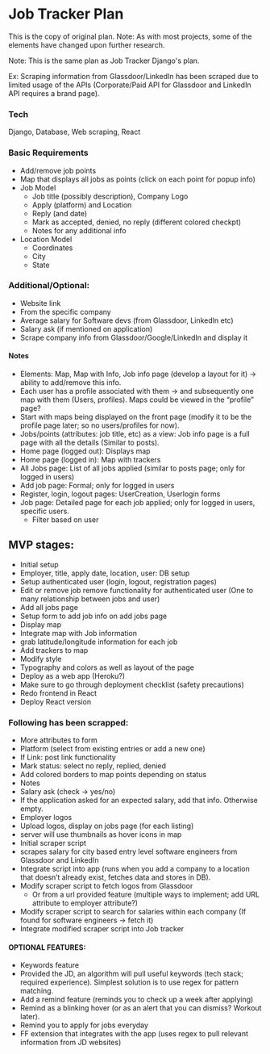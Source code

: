 # Job Tracker Plan

This is the copy of original plan. Note: As with most projects, some of the elements have changed upon
further research.

Note: This is the same plan as Job Tracker Django's plan.

Ex: Scraping information from Glassdoor/LinkedIn has been scraped due to limited usage of the APIs (Corporate/Paid API for Glassdoor
and LinkedIn API requires a brand page).

### Tech

Django, Database, Web scraping, React

### Basic Requirements

- Add/remove job points
- Map that displays all jobs as points (click on each point for popup info)
- Job Model
  - Job title (possibly description), Company Logo
  - Apply (platform) and Location
  - Reply (and date)
  - Mark as accepted, denied, no reply (different colored checkpt)
  - Notes for any additional info
- Location Model
  - Coordinates
  - City
  - State

### Additional/Optional:

- Website link
- From the specific company
- Average salary for Software devs (from Glassdoor, LinkedIn etc)
- Salary ask (if mentioned on application)
- Scrape company info from Glassdoor/Google/LinkedIn and display it

#### Notes

- Elements: Map, Map with Info, Job info page (develop a layout for it) -> ability to add/remove this info.
- Each user has a profile associated with them -> and subsequently one map with them (Users, profiles). Maps could be viewed in the “profile” page?
- Start with maps being displayed on the front page (modify it to be the profile page later; so no users/profiles for now).
- Jobs/points (attributes: job title, etc) as a view: Job info page is a full page with all the details (Similar to posts).
- Home page (logged out): Displays map
- Home page (logged in): Map with trackers
- All Jobs page: List of all jobs applied (similar to posts page; only for logged in users)
- Add job page: Formal; only for logged in users
- Register, login, logout pages: UserCreation, Userlogin forms
- Job page: Detailed page for each job applied; only for logged in users, specific users.
  - Filter based on user

## MVP stages:

- Initial setup
- Employer, title, apply date, location, user: DB setup
- Setup authenticated user (login, logout, registration pages)
- Edit or remove job remove functionality for authenticated user (One to many relationship between jobs and user)
- Add all jobs page
- Setup form to add job info on add jobs page
- Display map
- Integrate map with Job information
- grab latitude/longitude information for each job
- Add trackers to map
- Modify style
- Typography and colors as well as layout of the page
- Deploy as a web app (Heroku?)
- Make sure to go through deployment checklist (safety precautions)
- Redo frontend in React
- Deploy React version

### Following has been scrapped:

- More attributes to form
- Platform (select from existing entries or add a new one)
- If Link: post link functionality
- Mark status: select no reply, replied, denied
- Add colored borders to map points depending on status
- Notes
- Salary ask (check -> yes/no)
- If the application asked for an expected salary, add that info. Otherwise empty.
- Employer logos
- Upload logos, display on jobs page (for each listing)
- server will use thumbnails as hover icons in map
- Initial scraper script
- scrapes salary for city based entry level software engineers from Glassdoor and LinkedIn
- Integrate script into app (runs when you add a company to a location that doesn’t already exist, fetches data and stores in DB).
- Modify scraper script to fetch logos from Glassdoor
  - Or from a url provided feature (multiple ways to implement; add URL attribute to employer attribute?)
- Modify scraper script to search for salaries within each company (If found for software engineers -> fetch it)
- Integrate modified scraper script into Job tracker

#### OPTIONAL FEATURES:

- Keywords feature
- Provided the JD, an algorithm will pull useful keywords (tech stack; required experience). Simplest solution is to use regex for pattern matching.
- Add a remind feature (reminds you to check up a week after applying)
- Remind as a blinking hover (or as an alert that you can dismiss? Workout later).
- Remind you to apply for jobs everyday
- FF extension that integrates with the app (uses regex to pull relevant information from JD websites)
